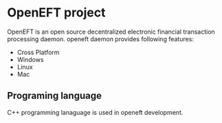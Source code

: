 # OpenEFT project

OpenEFT is an open source decentralized electronic financial transaction processing daemon. openeft daemon provides following features:
 * Cross Platform
  * Windows
  * Linux
  * Mac

## Programing language
C++ programming lanaguage is used in openeft development.

